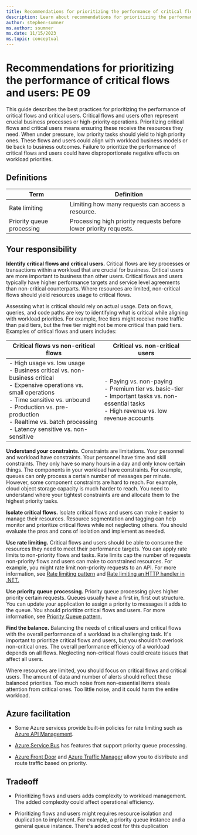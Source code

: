 ```yaml
---
title: Recommendations for prioritizing the performance of critical flows and users
description: Learn about recommendations for prioritizing the performance of critical flows and users.
author: stephen-sumner
ms.author: ssumner
ms.date: 11/15/2023
ms.topic: conceptual
---
```


# Recommendations for prioritizing the performance of critical flows and users: PE 09

This guide describes the best practices for prioritizing the performance of critical flows and critical users. Critical flows and users often represent crucial business processes or high-priority operations. Prioritizing critical flows and critical users means ensuring these receive the resources they need. When under pressure, low priority tasks should yield to high priority ones. These flows and users could align with workload business models or tie back to business outcomes. Failure to prioritize the performance of critical flows and users could have disproportionate negative effects on workload priorities.

## Definitions

|  Term                                |Definition|
|-|-| 
|  Rate limiting |                      Limiting how many requests can access a resource.|
| Priority queue processing           |Processing high priority requests before lower priority requests.|

## Your responsibility

**Identify critical flows and critical users.** Critical flows are key processes or transactions within a workload that are crucial for business. Critical users are more important to business than other users. Critical flows and users typically have higher performance targets and service level agreements than non-critical counterparts. Where resources are limited, non-critical flows should yield resources usage to critical flows.

Assessing what is critical should rely on actual usage. Data on flows, queries, and code paths are key to identifying what is critical while aligning with workload priorities. For example, free tiers might receive more traffic than paid tiers, but the free tier might not be more critical than paid tiers. Examples of critical flows and users includes:


| Critical flows vs non-critical flows           | Critical vs. non-critical users            |
|-|-|
| - High usage vs. low usage  <br>- Business critical vs. non-business critical  <br>- Expensive operations vs. small operations <br>- Time sensitive vs. unbound  <br>- Production vs. pre-production <br>- Realtime vs. batch processing <br>- Latency sensitive vs. non-sensitive |- Paying vs. non-paying  <br>- Premium tier vs. basic-tier<br>- Important tasks vs. non-essential tasks <br>- High revenue vs. low revenue accounts |

**Understand your constraints.** Constraints are limitations. Your personnel and workload have constraints. Your personnel have time and skill constraints. They only have so many hours in a day and only know certain things. The components in your workload have constraints. For example, queues can only process a certain number of messages per minute. However, some component constraints are hard to reach. For example, cloud object storage capacity is much harder to reach. You need to understand where your tightest constraints are and allocate them to the highest priority tasks.

**Isolate critical flows.** Isolate critical flows and users can make it easier to manage their resources. Resource segmentation and tagging can help monitor and prioritize critical flows while not neglecting others. You should evaluate the pros and cons of isolation and implement as needed.

**Use rate limiting.** Critical flows and users should be able to consume the resources they need to meet their performance targets. You can apply rate limits to non-priority flows and tasks. Rate limits cap the number of requests non-priority flows and users can make to constrained resources. For example, you might rate limit non-priority requests to an API. For more information, see [Rate limiting pattern](/azure/architecture/patterns/rate-limiting-pattern) and [Rate limiting an HTTP handler in .NET.](/dotnet/core/extensions/http-ratelimiter)

**Use priority queue processing.** Priority queue processing gives higher priority certain requests. Queues usually have a first in, first out structure. You can update your application to assign a priority to messages it adds to the queue. You should prioritize critical flows and users. For more information, see [Priority Queue pattern.](/azure/architecture/patterns/priority-queue)

**Find the balance.** Balancing the needs of critical users and critical flows with the overall performance of a workload is a challenging task. It's important to prioritize critical flows and users, but you shouldn't overlook non-critical ones. The overall performance efficiency of a workload depends on all flows. Neglecting non-critical flows could create issues that affect all users.

Where resources are limited, you should focus on critical flows and critical users. The amount of data and number of alerts should reflect these balanced priorities. Too much noise from non-essential items steals attention from critical ones. Too little noise, and it could harm the entire workload.

## Azure facilitation

-   Some Azure services provide built-in policies for rate limiting such as [Azure API Management](/azure/api-management/rate-limit-by-key-policy).

-   [Azure Service Bus](/azure/architecture/patterns/priority-queue) has features that support priority queue processing.

-   [Azure Front Door](/azure/frontdoor/routing-methods#priority) and [Azure Traffic Manager](/azure/traffic-manager/traffic-manager-configure-priority-routing-method) allow you to distribute and route traffic based on priority.

## Tradeoff

-   Prioritizing flows and users adds complexity to workload management. The added complexity could affect operational efficiency.

-   Prioritizing flows and users might requires resource isolation and duplication to implement. For example, a priority queue instance and a general queue instance. There's added cost for this duplication
